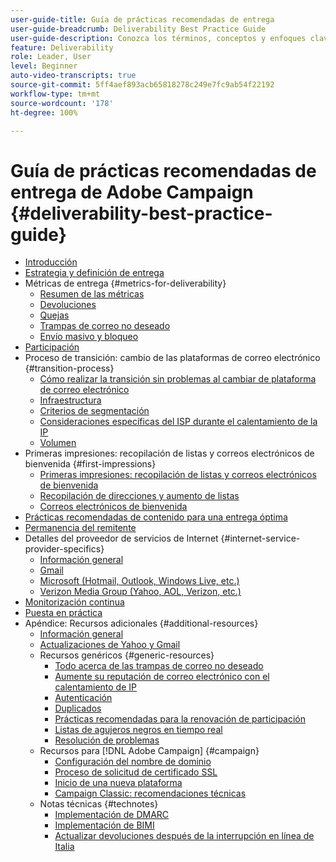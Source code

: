 ```yaml
---
user-guide-title: Guía de prácticas recomendadas de entrega
user-guide-breadcrumb: Deliverability Best Practice Guide
user-guide-description: Conozca los términos, conceptos y enfoques clave relativos a las entregas para garantizar el éxito de su programa de marketing.
feature: Deliverability
role: Leader, User
level: Beginner
auto-video-transcripts: true
source-git-commit: 5ff4aef893acb65818278c249e7fc9ab54f22192
workflow-type: tm+mt
source-wordcount: '178'
ht-degree: 100%

---
```



# Guía de prácticas recomendadas de entrega de Adobe Campaign {#deliverability-best-practice-guide}

+ [Introducción](/help/introduction.md)
+ [Estrategia y definición de entrega](/help/deliverability-strategy-and-definition.md)
+ Métricas de entrega {#metrics-for-deliverability}
   + [Resumen de las métricas](/help/metrics/metrics-overview.md)
   + [Devoluciones](/help/metrics/bounces.md)
   + [Quejas](/help/metrics/complaints.md)
   + [Trampas de correo no deseado](/help/metrics/spam-traps.md)
   + [Envío masivo y bloqueo](/help/metrics/bulking-and-blocking.md)
+ [Participación](/help/engagement.md)
+ Proceso de transición: cambio de las plataformas de correo electrónico {#transition-process}
   + [Cómo realizar la transición sin problemas al cambiar de plataforma de correo electrónico](/help/transition-process/switching-email-platforms.md)
   + [Infraestructura](/help/transition-process/infrastructure.md)
   + [Criterios de segmentación](/help/transition-process/targeting-criteria.md)
   + [Consideraciones específicas del ISP durante el calentamiento de la IP](/help/transition-process/isp-specific-considerations-during-ip-warming.md)
   + [Volumen](/help/transition-process/volume.md)
+ Primeras impresiones: recopilación de listas y correos electrónicos de bienvenida {#first-impressions}
   + [Primeras impresiones: recopilación de listas y correos electrónicos de bienvenida](/help/first-impressions/introduction.md)
   + [Recopilación de direcciones y aumento de listas](/help/first-impressions/address-collection-and-list-growth.md)
   + [Correos electrónicos de bienvenida](/help/first-impressions/welcome-emails.md)
+ [Prácticas recomendadas de contenido para una entrega óptima](/help/content-best-practices-for-optimal-delivery.md)
+ [Permanencia del remitente](/help/sender-permanence.md)
+ Detalles del proveedor de servicios de Internet {#internet-service-provider-specifics}
   + [Información general](/help/internet-service-provider-specifics/overview.md)
   + [Gmail](/help/internet-service-provider-specifics/gmail.md)
   + [Microsoft (Hotmail, Outlook, Windows Live, etc.)](/help/internet-service-provider-specifics/microsoft.md)
   + [Verizon Media Group (Yahoo, AOL, Verizon, etc.)](/help/internet-service-provider-specifics/verizon-media-group.md)
+ [Monitorización continua](/help/ongoing-monitoring.md)
+ [Puesta en práctica](/help/putting-it-in-practice.md)
+ Apéndice: Recursos adicionales {#additional-resources}
   + [Información general](/help/additional-resources/general-resources.md)
   + [Actualizaciones de Yahoo y Gmail](/help/guidance-around-changes-to-google-and-yahoo.md)
   + Recursos genéricos {#generic-resources}
      + [Todo acerca de las trampas de correo no deseado](/help/additional-resources/all-about-spam-traps.md)
      + [Aumente su reputación de correo electrónico con el calentamiento de IP](/help/additional-resources/increase-reputation-with-ip-warming.md)
      + [Autenticación](/help/additional-resources/authentication.md)
      + [Duplicados](/help/additional-resources/duplicates.md)
      + [Prácticas recomendadas para la renovación de participación](/help/additional-resources/re-engagement.md)
      + [Listas de agujeros negros en tiempo real](/help/additional-resources/blocklist-databases.md)
      + [Resolución de problemas](/help/additional-resources/troubleshooting.md)
   + Recursos para [!DNL Adobe Campaign] {#campaign}
      + [Configuración del nombre de dominio](/help/additional-resources/ac-domain-name-setup.md)
      + [Proceso de solicitud de certificado SSL](/help/additional-resources/ac-ssl-certificate-request.md)
      + [Inicio de una nueva plataforma](/help/additional-resources/ac-starting-new-platform.md)
      + [Campaign Classic: recomendaciones técnicas](/help/additional-resources/acc-technical-recommendations.md)
   + Notas técnicas {#technotes}
      + [Implementación de DMARC](/help/technotes/implement-dmarc.md)
      + [Implementación de BIMI](/help/technotes/implement-bimi.md)
      + [Actualizar devoluciones después de la interrupción en línea de Italia](/help/technotes/update-bounces-after-it-outage.md)

